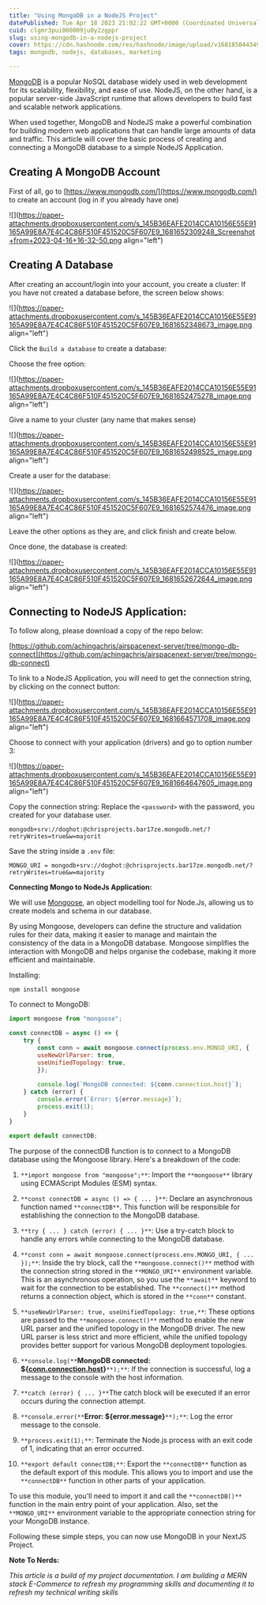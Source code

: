```yaml
---
title: "Using MongoDB in a NodeJS Project"
datePublished: Tue Apr 18 2023 21:02:22 GMT+0000 (Coordinated Universal Time)
cuid: clgmr3pui000009ju0y2zgppr
slug: using-mongodb-in-a-nodejs-project
cover: https://cdn.hashnode.com/res/hashnode/image/upload/v1681850443497/21c83014-5df9-4306-8eb0-ba0c1d2ef1f1.png
tags: mongodb, nodejs, databases, marketing

---
```


[MongoDB](https://mongodb.com/) is a popular NoSQL database widely used in web development for its scalability, flexibility, and ease of use. NodeJS, on the other hand, is a popular server-side JavaScript runtime that allows developers to build fast and scalable network applications.

When used together, MongoDB and NodeJS make a powerful combination for building modern web applications that can handle large amounts of data and traffic. This article will cover the basic process of creating and connecting a MongoDB database to a simple NodeJS Application.

## Creating A MongoDB Account

First of all, go to [https://www.mongodb.com/](https://www.mongodb.com/) to create an account (log in if you already have one)

![](https://paper-attachments.dropboxusercontent.com/s_145B36EAFE2014CCA10156E55E91165A99E8A7E4C4C86F510F451520C5F607E9_1681652309248_Screenshot+from+2023-04-16+16-32-50.png align="left")

## Creating A Database

After creating an account/login into your account, you create a cluster: If you have not created a database before, the screen below shows:

![](https://paper-attachments.dropboxusercontent.com/s_145B36EAFE2014CCA10156E55E91165A99E8A7E4C4C86F510F451520C5F607E9_1681652348673_image.png align="left")

Click the `Build a database` to create a database:

Choose the free option:

![](https://paper-attachments.dropboxusercontent.com/s_145B36EAFE2014CCA10156E55E91165A99E8A7E4C4C86F510F451520C5F607E9_1681652475278_image.png align="left")

Give a name to your cluster (any name that makes sense)

![](https://paper-attachments.dropboxusercontent.com/s_145B36EAFE2014CCA10156E55E91165A99E8A7E4C4C86F510F451520C5F607E9_1681652498525_image.png align="left")

Create a user for the database:

![](https://paper-attachments.dropboxusercontent.com/s_145B36EAFE2014CCA10156E55E91165A99E8A7E4C4C86F510F451520C5F607E9_1681652574476_image.png align="left")

Leave the other options as they are, and click finish and create below.

Once done, the database is created:

![](https://paper-attachments.dropboxusercontent.com/s_145B36EAFE2014CCA10156E55E91165A99E8A7E4C4C86F510F451520C5F607E9_1681652672644_image.png align="left")

## Connecting to NodeJS Application:

To follow along, please download a copy of the repo below:

[https://github.com/achingachris/airspacenext-server/tree/mongo-db-connect](https://github.com/achingachris/airspacenext-server/tree/mongo-db-connect)

To link to a NodeJS Application, you will need to get the connection string, by clicking on the connect button:

![](https://paper-attachments.dropboxusercontent.com/s_145B36EAFE2014CCA10156E55E91165A99E8A7E4C4C86F510F451520C5F607E9_1681664571708_image.png align="left")

Choose to connect with your application (drivers) and go to option number 3:

![](https://paper-attachments.dropboxusercontent.com/s_145B36EAFE2014CCA10156E55E91165A99E8A7E4C4C86F510F451520C5F607E9_1681664647605_image.png align="left")

Copy the connection string: Replace the `<password>` with the password, you created for your database user.

```plaintext
mongodb+srv://doghot:@chrisprojects.bar17ze.mongodb.net/?retryWrites=true&w=majorit
```

Save the string inside a `.env` file:

```plaintext
MONGO_URI = mongodb+srv://doghot:@chrisprojects.bar17ze.mongodb.net/?retryWrites=true&w=majority
```

**Connecting Mongo to NodeJs Application:**

We will use [Mongoose](https://mongoosejs.com/), an object modelling tool for Node.Js, allowing us to create models and schema in our database.

By using Mongoose, developers can define the structure and validation rules for their data, making it easier to manage and maintain the consistency of the data in a MongoDB database. Mongoose simplifies the interaction with MongoDB and helps organise the codebase, making it more efficient and maintainable.

Installing:

`npm install mongoose`

To connect to MongoDB:

```javascript
import mongoose from "mongoose";

const connectDB = async () => {
    try {
        const conn = await mongoose.connect(process.env.MONGO_URI, {
        useNewUrlParser: true,
        useUnifiedTopology: true,
        });
    
        console.log(`MongoDB connected: ${conn.connection.host}`);
    } catch (error) {
        console.error(`Error: ${error.message}`);
        process.exit(1);
    }
}

export default connectDB;
```

The purpose of the connectDB function is to connect to a MongoDB database using the Mongoose library. Here's a breakdown of the code:

1. `**import mongoose from "mongoose";**`: Import the `**mongoose**` library using ECMAScript Modules (ESM) syntax.
    
2. `**const connectDB = async () => { ... }**`: Declare an asynchronous function named `**connectDB**`. This function will be responsible for establishing the connection to the MongoDB database.
    
3. `**try { ... } catch (error) { ... }**`: Use a try-catch block to handle any errors while connecting to the MongoDB database.
    
4. `**const conn = await mongoose.connect(process.env.MONGO_URI, { ... });**`: Inside the try block, call the `**mongoose.connect()**` method with the connection string stored in the `**MONGO_URI**` environment variable. This is an asynchronous operation, so you use the `**await**` keyword to wait for the connection to be established. The `**connect()**` method returns a connection object, which is stored in the `**conn**` constant.
    
5. `**useNewUrlParser: true, useUnifiedTopology: true,**`: These options are passed to the `**mongoose.connect()**` method to enable the new URL parser and the unified topology in the MongoDB driver. The new URL parser is less strict and more efficient, while the unified topology provides better support for various MongoDB deployment topologies.
    
6. `**console.log(**`**MongoDB connected: ${**[**conn.connection.host**](http://conn.connection.host)**}**`**);**`: If the connection is successful, log a message to the console with the host information.
    
7. `**catch (error) { ... }**`The catch block will be executed if an error occurs during the connection attempt.
    
8. `**console.error(**`**Error: ${error.message}**`**);**`: Log the error message to the console.
    
9. `**process.exit(1);**`: Terminate the Node.js process with an exit code of 1, indicating that an error occurred.
    
10. `**export default connectDB;**`: Export the `**connectDB**` function as the default export of this module. This allows you to import and use the `**connectDB**` function in other parts of your application.
    

To use this module, you'll need to import it and call the `**connectDB()**` function in the main entry point of your application. Also, set the `**MONGO_URI**` environment variable to the appropriate connection string for your MongoDB instance.

Following these simple steps, you can now use MongoDB in your NextJS Project.

**Note To Nerds:**

*This article is a build of my project documentation. I am building a MERN stack E-Commerce to refresh my programming skills and documenting it to refresh my technical writing skills*